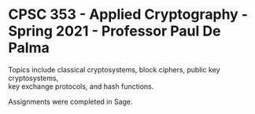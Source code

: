 # CPSC 353 - Applied Cryptography - Spring 2021 - Professor Paul De Palma

Topics include classical cryptosystems, block ciphers, public key cryptosystems,   
key exchange protocols, and hash functions.

Assignments were completed in Sage.